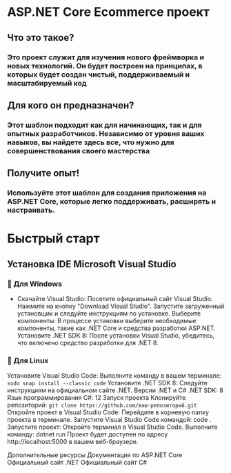 # ASP.NET Core Ecommerce проект
## Что это такое?
### Это проект служит для изучения нового фреймворка и новых технологий. Он будет построен на принципах, в которых будет создан чистый, поддерживаемый и масштабируемый код
## Для кого он предназначен?
### Этот шаблон подходит как для начинающих, так и для опытных разработчиков. Независимо от уровня ваших навыков, вы найдете здесь все, что нужно для совершенствования своего мастерства
## Получите опыт!
### Используйте этот шаблон для создания приложения на ASP.NET Core, которые легко поддерживать, расширять и настраивать.


# Быстрый старт
## Установка IDE Microsoft Visual Studio
### 🔭 Для Windows 
   - Скачайте Visual Studio:
   Посетите официальный сайт Visual Studio.
   Нажмите на кнопку "Download Visual Studio".
   Запустите загруженный установщик и следуйте инструкциям по установке.
   Выберите компоненты:
   В процессе установки выберите необходимые компоненты, такие как .NET Core и средства разработки ASP.NET.
   Установите .NET SDK 8:
   После установки Visual Studio, убедитесь, что включено средство разработки для .NET 8.
### 🔭 Для Linux
   Установите Visual Studio Code:
   Выполните команду в вашем терминале:
   ```sudo snap install --classic code```
   Установите .NET SDK 8:
   Следуйте инструкциям на официальном сайте .NET.
   Версии .NET и C#
   .NET SDK: 8
   Язык программирования C#: 12
   Запуск проекта
   Клонируйте репозиторий:
```git clone https://github.com/ваш-репозиторий.git```
   Откройте проект в Visual Studio Code:
   Перейдите в корневую папку проекта в терминале.
   Запустите Visual Studio Code командой:
   code .
   Запустите проект:
   Откройте терминал в Visual Studio Code.
   Выполните команду:
   dotnet run
   Проект будет доступен по адресу http://localhost:5000 в вашем веб-браузере.

Дополнительные ресурсы
Документация по ASP.NET Core
Официальный сайт .NET
Официальный сайт C#
